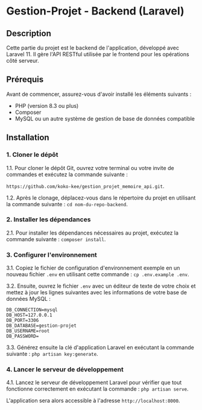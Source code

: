 # Gestion-Projet - Backend (Laravel)

## Description

Cette partie du projet est le backend de l'application, développé avec Laravel 11. Il gère l'API RESTful utilisée par le frontend pour les opérations côté serveur.

## Prérequis

Avant de commencer, assurez-vous d'avoir installé les éléments suivants :

- PHP (version 8.3 ou plus)
- Composer
- MySQL ou un autre système de gestion de base de données compatible

## Installation

### 1. Cloner le dépôt

1.1. Pour cloner le dépôt Git, ouvrez votre terminal ou votre invite de commandes et exécutez la commande suivante : 

`https://github.com/koko-kee/gestion_projet_memoire_api.git`.

1.2. Après le clonage, déplacez-vous dans le répertoire du projet en utilisant la commande suivante : `cd nom-du-repo-backend`.

### 2. Installer les dépendances

2.1. Pour installer les dépendances nécessaires au projet, exécutez la commande suivante : `composer install`.

### 3. Configurer l'environnement

3.1. Copiez le fichier de configuration d'environnement exemple en un nouveau fichier `.env` en utilisant cette commande : `cp .env.example .env`.

3.2. Ensuite, ouvrez le fichier `.env` avec un éditeur de texte de votre choix et mettez à jour les lignes suivantes avec les informations de votre base de données MySQL :

    DB_CONNECTION=mysql
    DB_HOST=127.0.0.1
    DB_PORT=3306
    DB_DATABASE=gestion-projet
    DB_USERNAME=root
    DB_PASSWORD=

3.3. Générez ensuite la clé d'application Laravel en exécutant la commande suivante : `php artisan key:generate`.

### 4. Lancer le serveur de développement

4.1. Lancez le serveur de développement Laravel pour vérifier que tout fonctionne correctement en exécutant la commande : `php artisan serve`.

L'application sera alors accessible à l'adresse `http://localhost:8000`.
